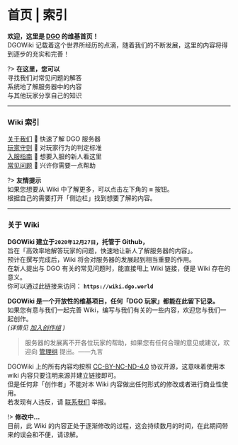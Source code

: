 <!-- index -->

# 首页 | 索引

**欢迎，这里是 [DGO](guide/about) 的维基首页！** <br/>
DGOWiki 记载着这个世界所经历的点滴，随着我们的不断发展，这里的内容将得到逐步的充实和完善！

?> **在这里，您可以** <br/>
寻找我们对常见问题的解答<br/>
系统地了解服务器中的内容<br/>
与其他玩家分享自己的知识

---

### Wiki 索引

[关于我们](guide/about) 📢 快速了解 DGO 服务器<br/>
[玩家守则](guide/rules) 📜 对玩家行为的判定标准<br/>
[入服指南](guide/join) 🧭 想要入服的新人看这里<br/>
[常见问题](_404) 🙋 兴许你需要一点帮助

?> **友情提示** <br/>
如果您想要从 Wiki 中了解更多，可以点击左下角的 <kbd>≡</kbd> 按钮。<br/>
根据自己的需要打开「侧边栏」找到想要了解的内容。

---

### 关于 Wiki

**DGOWiki 建立于`2020年12月27日`，托管于 Github，** <br/>
旨在「高效率地解答玩家的问题，快速地让新人了解服务器的内容」。<br/>
预计在撰写完成后，Wiki 将会对服务器的发展起到相当重要的作用。<br/>
在新人提出与 DGO 有关的常见问题时，能直接甩上 Wiki 链接，便是 Wiki 存在的意义。<br/>
你可以通过此链接来访问： **`https://wiki.dgo.world`**

**DGOWiki 是一个开放性的维基项目，任何「DGO 玩家」都能在此留下记录。** <br/>
如果您有意与我们一起完善 Wiki，编写与我们有关的一些内容，欢迎您与我们一起创作。<br/>
_(详情见 [加入创作组](other/joinCreation) )_

> 服务器的发展离不开各位玩家的帮助，如果您有任何合理的意见或建议，欢迎向 [管理组]() 提出。——九言

DGOWiki 上的所有内容均按照 [CC-BY-NC-ND-4.0](https://creativecommons.org/licenses/by-nc-nd/4.0/) 协议开源，这意味着使用本 wiki 内容只要注明来源并建立链接即可。<br/>
但是任何非「创作者」不能对本 Wiki 内容做出任何形式的修改或者进行商业性使用。<br/>
若发现有人违反，请 [联系我们](other/contact) 举报。

!> **修改中...** <br/>
目前，此 Wiki 的内容正处于逐渐修改的过程，这会持续数月的时间，在此期间带来的误会和不便，请谅解。
